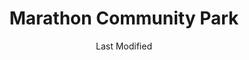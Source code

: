 ---
layout: location-page
date: Last Modified
description: "Local COVID-19 testing is available at Marathon Community Park in Marathon, Florida, USA."
permalink: "locations/florida/marathon/marathon-community-park/"
tags:
  - locations
  - florida
title: Marathon Community Park
uniqueName: marathon-community-park
state: Florida
stateAbbr: FL
hood: "Marathon"
address: "200 City Marina"
city: "Marathon"
zip: ""
zipsNearby: "" 
mapUrl: "http://maps.apple.com/?q=Marathon+Community+Park&address=200+City+Marina,Marathon,Florida,"
locationType: Drive-thru
phone: "305-252-4820"
website: "undefined"
onlineBooking: undefined
closed: undefined
closedUpdate: May 18th, 2020
notes: "Local residents only. By appointment only. For individuals with symptoms."
days: Contact for hours of operation.
ctaMessage: Call 305-252-4820
ctaUrl: "tel:305-252-4820"
---